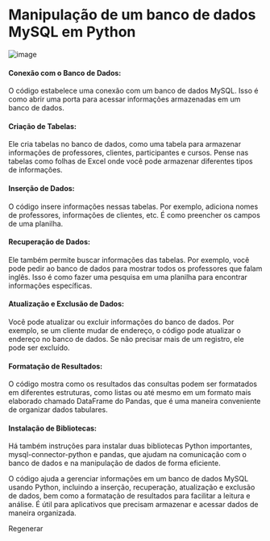 # Manipulação de um banco de dados MySQL em Python

![image](https://github.com/JoyceBrzozowy/Manipular-BD-Python/assets/96213619/db06b906-5993-4a7b-9fb2-1ff46fff7481)



#### Conexão com o Banco de Dados: 
O código estabelece uma conexão com um banco de dados MySQL. Isso é como abrir uma porta para acessar informações armazenadas em um banco de dados.

#### Criação de Tabelas: 
Ele cria tabelas no banco de dados, como uma tabela para armazenar informações de professores, clientes, participantes e cursos. Pense nas tabelas como folhas de Excel onde você pode armazenar diferentes tipos de informações.

#### Inserção de Dados: 
O código insere informações nessas tabelas. Por exemplo, adiciona nomes de professores, informações de clientes, etc. É como preencher os campos de uma planilha.

#### Recuperação de Dados: 
Ele também permite buscar informações das tabelas. Por exemplo, você pode pedir ao banco de dados para mostrar todos os professores que falam inglês. Isso é como fazer uma pesquisa em uma planilha para encontrar informações específicas.

#### Atualização e Exclusão de Dados: 
Você pode atualizar ou excluir informações do banco de dados. Por exemplo, se um cliente mudar de endereço, o código pode atualizar o endereço no banco de dados. Se não precisar mais de um registro, ele pode ser excluído.

#### Formatação de Resultados: 
O código mostra como os resultados das consultas podem ser formatados em diferentes estruturas, como listas ou até mesmo em um formato mais elaborado chamado DataFrame do Pandas, que é uma maneira conveniente de organizar dados tabulares.

#### Instalação de Bibliotecas: 
Há também instruções para instalar duas bibliotecas Python importantes, mysql-connector-python e pandas, que ajudam na comunicação com o banco de dados e na manipulação de dados de forma eficiente.

O código ajuda a gerenciar informações em um banco de dados MySQL usando Python, incluindo a inserção, recuperação, atualização e exclusão de dados, bem como a formatação de resultados para facilitar a leitura e análise. É útil para aplicativos que precisam armazenar e acessar dados de maneira organizada.





Regenerar




